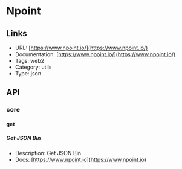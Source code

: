 # Npoint

## Links

* URL: [https://www.npoint.io/](https://www.npoint.io/)
* Documentation: [https://www.npoint.io/](https://www.npoint.io/)
* Tags: web2
* Category: utils
* Type: json

## API

### core

#### get

##### Get JSON Bin

* Description: Get JSON Bin
* Docs: [https://www.npoint.io](https://www.npoint.io)
